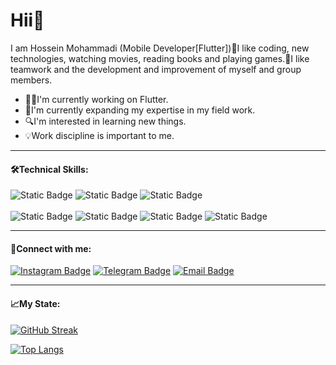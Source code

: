 
<h1>Hii👋</h1>
<p>I am Hossein Mohammadi (Mobile Developer[Flutter])💫I like coding, new technologies, watching movies, reading books and playing games.💫I like teamwork and the development and improvement of myself and group members.</p>
<ul>
   <li>👨‍💻I'm currently working on Flutter.</li>
   <li>🌱I'm currently expanding my expertise in my field work.</li>
   <li>🔍I'm interested in learning new things.</li>
   <li>💡Work discipline is important to me.</li>
   </ul>
<hr>
<h4>🛠Technical Skills:</h4>
<div>
   
<img alt="Static Badge" src="https://img.shields.io/badge/Code-Dart-blue?logo=dart">

<img alt="Static Badge" src="https://img.shields.io/badge/Framework-Flutter-blue?logo=flutter&logoColor=85C1E9">

<img alt="Static Badge" src="https://img.shields.io/badge/Database-Hive-red?logo=hive">
<br><br>
<img alt="Static Badge" src="https://img.shields.io/badge/Tools-Figma-green?logo=figma">
<img alt="Static Badge" src="https://img.shields.io/badge/Tools-Git-red?logo=git">
<img alt="Static Badge" src="https://img.shields.io/badge/Tools-GitHub-black?logo=github">
<img alt="Static Badge" src="https://img.shields.io/badge/Tools-Photoshop-062D46?logo=data%3Aimage%2Fpng%3Bbase64%2CiVBORw0KGgoAAAANSUhEUgAAAMwAAADACAMAAAB%2FPny7AAAAZlBMVEUAAAD%2F%2F%2F%2BZmZkPDw%2FS0tIfHx%2Fe3t4iIiKIiIjy8vL5%2Bfn29vZWVlbk5OTp6enIyMilpaVNTU2QkJBlZWVAQEC2traBgYEoKCgzMzO%2Fv7%2BsrKxbW1stLS3Y2Ng5OTmfn59ycnIYGBjAeZ83AAAGWklEQVR4nO2c55KzOgxAgRA%2BuukEAoS8%2F0te0hsyNoiyc3X%2B7UxiOGtiS7KNohAEQRAEQRAEQRAEQRAEQRAEQRAEQRAE8T9ld97nhyZJkjAM3RfdX0lzyPdr354YeRIe4zbLoiBIC12vDcPzLce%2B4TiW79V6kQZm1rrNbu2bhaniLNKClNWepQrgGCyI2nDtu%2B5nl4lJfGDppbZFn91JWuWKXRfmv7Vv%2FpudNk7m0j%2B1dl779j%2BZINN1j2euff8fTJLpMLbUOVNlVDVaW%2BHFdBmVVWtLPECQUT13bYs7GDKqH6%2BtcQNFRvW2YYMjoxqbeNKQZFS9WdtEwZNRgw1MOGgy6gYeNDwZa20VEZlLeiZko63twpHpskujyy5LLYqioNA93xmyWdsFlrHMr%2FQrjIqa7xOso%2FAClKl7Uv1K03ky1trVAVDG6M0jq5PHsVk7u5GUUZSY0zn6svf%2Bg7SMksA2frLovf8gL6OENSTjrJyojZBRTLA4xRa88x7GyCgMkqmXu%2FE%2BRsm4PvAlb93S4CgZBfrV%2BC3nSlUSHo%2FxjaObNDn6tDRO5gREaxY00yRxpqW67zy%2B5%2Fg1K7WsdVGLIeNkXCCusXsjmtAMWP%2BDaRnFKcN7NMfJKNB4Vv5%2BtC11btRt6WmElKYiy6Q%2FKkCffODU6XH7MjkTXS%2FRMR62kTLQv%2FtTJhLolcflEFxm7ZlCWEVViw3KvA0ACRjC9YAT1Y2T2Q8PzUcZF9VCibfHycSAzOsf7Eq5qB6Gy0iZAPjSM5xpuPn1Lyg%2FmZEy0K0%2BFjd2qZyL2nIuNrMMGDXX9y%2BZki4qTsw5Sgb8v9%2BLALvBEtsXPorLKJkYnAvTAVmInpBuIZkzOBla7e0Tsi5YRfcRMtBQ9nxaeB1j%2B6wodP8rjsZxGSHDqbTf6xngL8YPXrF%2BGOnW44NYpQNZmQPcL48BtoVk0u%2B0Mk5vu5Cw1g8kZVpe8DjwlP3kOrcGPVXFyjWlZGKNO%2Baebp8CAhkfSPfdwMDaYSi%2BChCaJa9o3nFb1dwDn%2BrtmFvLWGUaeH0myOKwyfP9%2BZy7bZSygcWZ5%2FIMFB4sULqFV87sy9LZhfqyX3NA5GJ%2Ff4xa4LOrysiS3VvMABn4MdueDMvvLUJldaT4awkZ6zm8Qj2zwBIBkozdPluEfjNdBnb4EzL22687hOtLXjbvDhsUGTt4m%2FageeYKM%2BfclYIhYwcfkzs%2F%2Fa9P8WxbhjBkovyjSWi944FXzLVdfbqM035FI81g0mwbhTlH90yW6al4i5SZLC%2FFX2efKmPmv22GYl91dOzBYJoM6x9qwdXob3Tc3pkgY8NrKuKNlJiLmmNlbJ9xFrta8Ya8DG8oGCfj6wH3AZE6lROghQXyMlZdBO1Qs%2F9Ssa2QV9jsNYA%2BHE9PT5nQGFSVEjY1kg0o4wdpwWrviqGzotQis0ukhR%2Fw6iRxlq3GGdVAGT2vmuR%2BVjNMkoP0AbM9nAv0XA2lpgHLTK%2F%2FcLbZ%2FYCSVM8po%2BzEh2grG25u%2BHpzyii8Kvv39RBmz7lllHNqCY1rGIvns8tcau21yFDAekJWSRaQ6abQrDAGu4e38U6QRWQ6Qq0YqFQ%2F6u4TWEpGuawhMG73TK9ELSjTTTwtb4XQmLznbFGZLshx4cTNaae2vrBMNxjAGx4mz5uLy3C2b%2FxFmR0Usk2eNleQAZNqbWrovIaM%2B6d6ZiCph%2Bpqkw9GzSLD%2BO8KiYFLbnIASFSHRXDYuIPSgnb0FR8tzyBzqTM5dQkVPg5AYX36WwXmkLlv0fB1rffHAwWcbHJVYw6ZZ%2FZiO37w3T%2FwGa%2FpZ1ZnkPneJ2wxrb3%2B08%2BuySmpO9NPec4gU8I3zANhRWAGGbnt2U8QTkbjy3BXm2EMhBItvoxMIfOFjbEbEF9GpmL%2BdrnptZk5ZITXAN9xUJY30WWkjs08aTFc8GUy8aNZ2C74MsLF5TcwiuazyMgcNLuDcqxxDhn4ZQEQiC9GwpY5MrnjJn6A%2BM5H9MesikTOzN7xUtQdJzPEZues1IW6pw6QX4sGbj%2Fgn9McIMxOQweBvTRC3xS4cyOzl%2B9dZLIkcXaCVjF8dsqOm3s%2FKp%2FzITx2Sqlee5bj2I7jGzUro%2FgYNht4Gdoozvu8qg5N0xwOh6rKz2u%2FA4kgCIIgCIIgCIIgCIIgCIIgCIIgCIIg%2Fi7%2FAcKLXJmMN0W%2BAAAAAElFTkSuQmCC&logoColor=0C0A22">



</div>
<hr>
<h4>🤝Connect with me:</h4>
<div>
<a href="https://instagram.com/hosseinmohammadi.dev"><img src="https://img.shields.io/badge/Instagram-purple?style=for-the-badge&logo=instagram&logoColor=white" alt="Instagram Badge"/></a>
<a href="https://t.me/Hossein_M_20"><img src="https://img.shields.io/badge/Telegram-blue?style=for-the-badge&logo=telegram&logoColor=white" alt="Telegram Badge"/></a>
<a href="mailto:hosseinmohammadi.dev22@yahoo.com"><img src="https://img.shields.io/badge/Email-darkblue?style=for-the-badge&logo=gmail&logoColor=white" alt="Email Badge"/></a>
</div>
<hr>

<h4>📈My State:</h4>
<a href="https://git.io/streak-stats"><img src="https://github-readme-streak-stats.herokuapp.com?user=HosseinMohammadiii&theme=dark" alt="GitHub Streak" /></a>
   
[![Top Langs](https://github-readme-stats.vercel.app/api/top-langs/?username=HosseinMohammadiii&layout=compact&theme=vision-friendly-dark)](https://github.com/anuraghazra/github-readme-stats)

